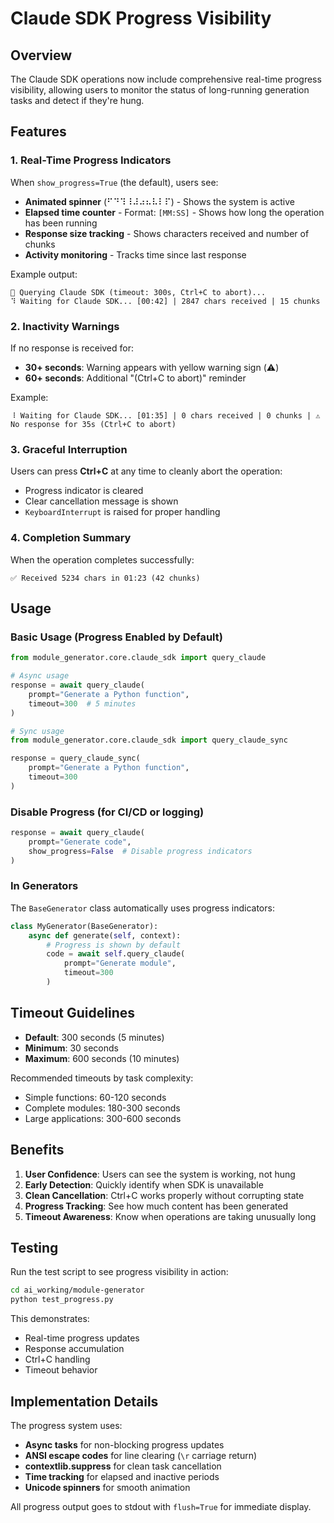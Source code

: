 # Claude SDK Progress Visibility

## Overview

The Claude SDK operations now include comprehensive real-time progress visibility, allowing users to monitor the status of long-running generation tasks and detect if they're hung.

## Features

### 1. Real-Time Progress Indicators

When `show_progress=True` (the default), users see:

- **Animated spinner** (⠋⠙⠹⠸⠼⠴⠦⠧⠇⠏) - Shows the system is active
- **Elapsed time counter** - Format: `[MM:SS]` - Shows how long the operation has been running
- **Response size tracking** - Shows characters received and number of chunks
- **Activity monitoring** - Tracks time since last response

Example output:
```
🤖 Querying Claude SDK (timeout: 300s, Ctrl+C to abort)...
⠹ Waiting for Claude SDK... [00:42] | 2847 chars received | 15 chunks
```

### 2. Inactivity Warnings

If no response is received for:
- **30+ seconds**: Warning appears with yellow warning sign (⚠️)
- **60+ seconds**: Additional "(Ctrl+C to abort)" reminder

Example:
```
⠸ Waiting for Claude SDK... [01:35] | 0 chars received | 0 chunks | ⚠️ No response for 35s (Ctrl+C to abort)
```

### 3. Graceful Interruption

Users can press **Ctrl+C** at any time to cleanly abort the operation:
- Progress indicator is cleared
- Clear cancellation message is shown
- `KeyboardInterrupt` is raised for proper handling

### 4. Completion Summary

When the operation completes successfully:
```
✅ Received 5234 chars in 01:23 (42 chunks)
```

## Usage

### Basic Usage (Progress Enabled by Default)

```python
from module_generator.core.claude_sdk import query_claude

# Async usage
response = await query_claude(
    prompt="Generate a Python function",
    timeout=300  # 5 minutes
)

# Sync usage
from module_generator.core.claude_sdk import query_claude_sync

response = query_claude_sync(
    prompt="Generate a Python function",
    timeout=300
)
```

### Disable Progress (for CI/CD or logging)

```python
response = await query_claude(
    prompt="Generate code",
    show_progress=False  # Disable progress indicators
)
```

### In Generators

The `BaseGenerator` class automatically uses progress indicators:

```python
class MyGenerator(BaseGenerator):
    async def generate(self, context):
        # Progress is shown by default
        code = await self.query_claude(
            prompt="Generate module",
            timeout=300
        )
```

## Timeout Guidelines

- **Default**: 300 seconds (5 minutes)
- **Minimum**: 30 seconds
- **Maximum**: 600 seconds (10 minutes)

Recommended timeouts by task complexity:
- Simple functions: 60-120 seconds
- Complete modules: 180-300 seconds
- Large applications: 300-600 seconds

## Benefits

1. **User Confidence**: Users can see the system is working, not hung
2. **Early Detection**: Quickly identify when SDK is unavailable
3. **Clean Cancellation**: Ctrl+C works properly without corrupting state
4. **Progress Tracking**: See how much content has been generated
5. **Timeout Awareness**: Know when operations are taking unusually long

## Testing

Run the test script to see progress visibility in action:

```bash
cd ai_working/module-generator
python test_progress.py
```

This demonstrates:
- Real-time progress updates
- Response accumulation
- Ctrl+C handling
- Timeout behavior

## Implementation Details

The progress system uses:
- **Async tasks** for non-blocking progress updates
- **ANSI escape codes** for line clearing (`\r` carriage return)
- **contextlib.suppress** for clean task cancellation
- **Time tracking** for elapsed and inactive periods
- **Unicode spinners** for smooth animation

All progress output goes to stdout with `flush=True` for immediate display.